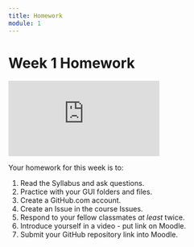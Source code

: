 ```yaml
---
title: Homework
module: 1
---
```


# Week 1 Homework

<div class="embed-responsive embed-responsive-16by9"><iframe class="embed-responsive-item" src="https://www.youtube.com/embed/2wk_EHOLIkA" frameborder="0" allowfullscreen></iframe></div>

Your homework for this week is to:

1. Read the Syllabus and ask questions.
2. Practice with your GUI folders and files.
3. Create a GitHub.com account.
4. Create an Issue in the course Issues.
5. Respond to your fellow classmates _at least_ twice.
6. Introduce yourself in a video - put link on Moodle.
7. Submit your GitHub repository link into Moodle.
